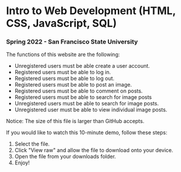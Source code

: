 # Intro to Web Development (HTML, CSS, JavaScript, SQL)

### Spring 2022 - San Francisco State University

The functions of this website are the following:
- Unregistered users must be able create a user account.
- Registered users must be able to log in.
- Registered users must be able to log out.
- Registered users must be able to post an image.
- Registered users must be able to comment on posts.
- Registered users must be able to search for image posts
- Unregistered users must be able to search for image posts.
- Unregistered user must be able to view individual image posts.

Notice: The size of this file is larger than GitHub accepts.

If you would like to watch this 10-minute demo, follow these steps:
1. Select the file.
2. Click "View raw" and allow the file to download onto your device.
4. Open the file from your downloads folder.
5. Enjoy!
